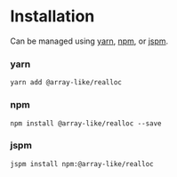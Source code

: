 # Installation

Can be managed using
[yarn](https://yarnpkg.com/en/docs),
[npm](https://docs.npmjs.com),
or [jspm](https://jspm.org/docs).


### yarn
```terminal
yarn add @array-like/realloc
```

### npm
```terminal
npm install @array-like/realloc --save
```

### jspm
```terminal
jspm install npm:@array-like/realloc
```
